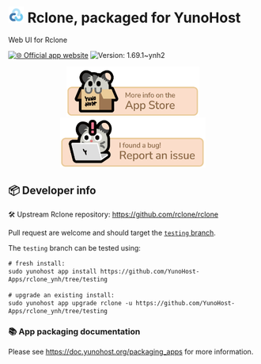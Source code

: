 <!--
N.B.: This README was automatically generated by <https://github.com/YunoHost/apps_tools/blob/main/readme_generator>
It shall NOT be edited by hand.
-->

<h1>
  <img src="https://raw.githubusercontent.com/YunoHost/apps/master/logos/rclone.png" width="32px" alt="Logo of Rclone">
  Rclone, packaged for YunoHost
</h1>

Web UI for Rclone

[![🌐 Official app website](https://img.shields.io/badge/Official_app_website-darkgreen?style=for-the-badge)](https://rclone.org/)
![Version: 1.69.1~ynh2](https://img.shields.io/badge/Version-1.69.1~ynh2-rgba(0,150,0,1)?style=for-the-badge)

<div align="center">
<a href="https://apps.yunohost.org/app/rclone"><img height="100px" src="https://github.com/YunoHost/yunohost-artwork/raw/refs/heads/main/badges/neopossum-badges/badge_more_info_on_the_appstore.svg"/></a>
<a href="https://github.com/YunoHost-Apps/rclone_ynh/issues"><img height="100px" src="https://github.com/YunoHost/yunohost-artwork/raw/refs/heads/main/badges/neopossum-badges/badge_report_an_issue.svg"/></a>
</div>

## 📦 Developer info

🛠️ Upstream Rclone repository: <https://github.com/rclone/rclone>

Pull request are welcome and should target the [`testing` branch](https://github.com/YunoHost-Apps/rclone_ynh/tree/testing).

The `testing` branch can be tested using:
```
# fresh install:
sudo yunohost app install https://github.com/YunoHost-Apps/rclone_ynh/tree/testing

# upgrade an existing install:
sudo yunohost app upgrade rclone -u https://github.com/YunoHost-Apps/rclone_ynh/tree/testing
```

### 📚 App packaging documentation

Please see <https://doc.yunohost.org/packaging_apps> for more information.